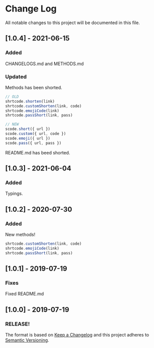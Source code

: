 # Change Log
All notable changes to this project will be documented in this file.
 
## [1.0.4] - 2021-06-15

### Added
CHANGELOGS.md and METHODS.md

### Updated
Methods has been shorted.

```js
// OLD
shrtcode.shorten(link)
shrtcode.customShorten(link, code)
shrtcode.emojiCode(link)
shrtcode.passShort(link, pass)

// NEW
scode.short({ url })
scode.custom({ url, code })
scode.emoji({ url })
scode.pass({ url, pass })
```

README.md has beed shorted.

## [1.0.3] - 2021-06-04

### Added
Typings.

## [1.0.2] - 2020-07-30

### Added
New methods!
```js
shrtcode.customShorten(link, code)
shrtcode.emojiCode(link)
shrtcode.passShort(link, pass)
```

## [1.0.1] - 2019-07-19

### Fixes
Fixed README.md

## [1.0.0] - 2019-07-19

### RELEASE!

 <!--
- [PROJECTNAME-UUUU](http://tickets.projectname.com/browse/PROJECTNAME-UUUU)
  MINOR Fix module foo tests
- [PROJECTNAME-RRRR](http://tickets.projectname.com/browse/PROJECTNAME-RRRR)
  MAJOR Module foo's timeline uses the browser timezone for date resolution 
-->


The format is based on [Keep a Changelog](http://keepachangelog.com/)
and this project adheres to [Semantic Versioning](http://semver.org/).
